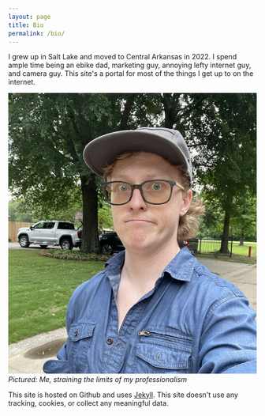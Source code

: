 ```yaml
---
layout: page
title: Bio
permalink: /bio/
---
```


I grew up in Salt Lake and moved to Central Arkansas in 2022. I spend ample time being an ebike dad, marketing guy, annoying lefty internet guy, and camera guy. This site's a portal for most of the things I get up to on the internet.

![Pictured: Me, straining the limits of my professionalism](/assets/images/limitsofprofessionalism.jpg)
*Pictured: Me, straining the limits of my professionalism*

This site is hosted on Github and uses [Jekyll](https://github.com/jekyll). This site doesn't use any tracking, cookies, or collect any meaningful data.